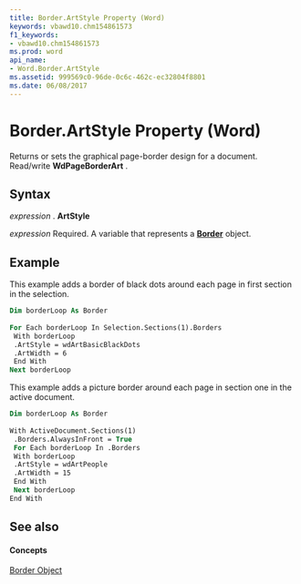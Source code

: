 ```yaml
---
title: Border.ArtStyle Property (Word)
keywords: vbawd10.chm154861573
f1_keywords:
- vbawd10.chm154861573
ms.prod: word
api_name:
- Word.Border.ArtStyle
ms.assetid: 999569c0-96de-0c6c-462c-ec32804f8801
ms.date: 06/08/2017
---
```



# Border.ArtStyle Property (Word)

Returns or sets the graphical page-border design for a document. Read/write  **WdPageBorderArt** .


## Syntax

 _expression_ . **ArtStyle**

 _expression_ Required. A variable that represents a **[Border](border-object-word.md)** object.


## Example

This example adds a border of black dots around each page in first section in the selection.


```vb
Dim borderLoop As Border 
 
For Each borderLoop In Selection.Sections(1).Borders 
 With borderLoop 
 .ArtStyle = wdArtBasicBlackDots 
 .ArtWidth = 6 
 End With 
Next borderLoop
```

This example adds a picture border around each page in section one in the active document.




```vb
Dim borderLoop As Border 
 
With ActiveDocument.Sections(1) 
 .Borders.AlwaysInFront = True 
 For Each borderLoop In .Borders 
 With borderLoop 
 .ArtStyle = wdArtPeople 
 .ArtWidth = 15 
 End With 
 Next borderLoop 
End With
```


## See also


#### Concepts


[Border Object](border-object-word.md)

